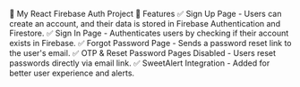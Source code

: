 🚀 My React Firebase Auth Project
📌 Features
✅ Sign Up Page - Users can create an account, and their data is stored in Firebase Authentication and Firestore.
✅ Sign In Page - Authenticates users by checking if their account exists in Firebase.
✅ Forgot Password Page - Sends a password reset link to the user's email.
✅ OTP & Reset Password Pages Disabled - Users reset passwords directly via email link.
✅ SweetAlert Integration - Added for better user experience and alerts.
